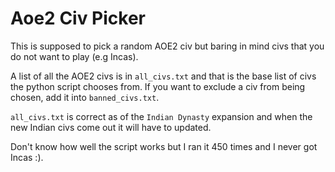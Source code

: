 # Aoe2 Civ Picker

This is supposed to pick a random AOE2 civ but baring in mind civs that you do not want to play (e.g Incas).

A list of all the AOE2 civs is in `all_civs.txt` and that is the base list of civs the python script chooses from. If you want to exclude a civ from being chosen, add it into `banned_civs.txt`.

`all_civs.txt` is correct as of the `Indian Dynasty` expansion and when the new Indian civs come out it will have to updated.

Don't know how well the script works but I ran it 450 times and I never got Incas :).
